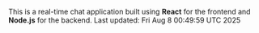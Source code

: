 This is a real-time chat application built using **React** for the frontend and **Node.js** for the backend.
Last updated: Fri Aug  8 00:49:59 UTC 2025
